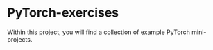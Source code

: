 # PyTorch-exercises
Within this project, you will find a collection of example PyTorch mini-projects.
